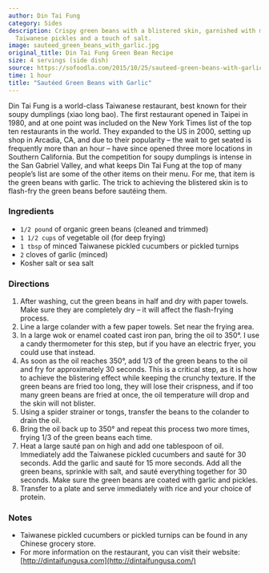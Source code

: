 ```yaml
---
author: Din Tai Fung
category: Sides
description: Crispy green beans with a blistered skin, garnished with minced garlic,
  Taiwanese pickles and a touch of salt.
image: sauteed_green_beans_with_garlic.jpg
original_title: Din Tai Fung Green Bean Recipe
size: 4 servings (side dish)
source: https://sofoodla.com/2015/10/25/sauteed-green-beans-with-garlic/
time: 1 hour
title: "Sautéed Green Beans with Garlic"
---
```


Din Tai Fung is a world-class Taiwanese restaurant, best known for their soupy dumplings (xiao long bao). The first restaurant opened in Taipei in 1980, and at one point was included on the New York Times list of the top ten restaurants in the world. They expanded to the US in 2000, setting up shop in Arcadia, CA, and due to their popularity – the wait to get seated is frequently more than an hour – have since opened three more locations in Southern California. But the competition for soupy dumplings is intense in the San Gabriel Valley, and what keeps Din Tai Fung at the top of many people’s list are some of the other items on their menu. For me, that item is the green beans with garlic. The trick to achieving the blistered skin is to flash-fry the green beans before sautéing them.

### Ingredients

* `1/2 pound` of organic green beans (cleaned and trimmed)
* `1 1/2 cups` of vegetable oil (for deep frying)
* `1 tbsp` of minced Taiwanese pickled cucumbers or pickled turnips
* `2` cloves of garlic (minced)
* Kosher salt or sea salt

### Directions

1. After washing, cut the green beans in half and dry with paper towels. Make sure they are completely dry – it will affect the flash-frying process.
2. Line a large colander with a few paper towels. Set near the frying area.
3. In a large wok or enamel coated cast iron pan, bring the oil to 350°. I use a candy thermometer for this step, but if you have an electric fryer, you could use that instead.
4. As soon as the oil reaches 350°, add 1/3 of the green beans to the oil and fry for approximately 30 seconds. This is a critical step, as it is how to achieve the blistering effect while keeping the crunchy texture. If the green beans are fried too long, they will lose their crispness, and if too many green beans are fried at once, the oil temperature will drop and the skin will not blister.
5. Using a spider strainer or tongs, transfer the beans to the colander to drain the oil.
6. Bring the oil back up to 350° and repeat this process two more times, frying 1/3 of the green beans each time.
7. Heat a large sauté pan on high and add one tablespoon of oil. Immediately add the Taiwanese pickled cucumbers and sauté for 30 seconds. Add the garlic and sauté for 15 more seconds. Add all the green beans, sprinkle with salt, and sauté everything together for 30 seconds. Make sure the green beans are coated with garlic and pickles.
8. Transfer to a plate and serve immediately with rice and your choice of protein.

### Notes

* Taiwanese pickled cucumbers or pickled turnips can be found in any Chinese grocery store.
* For more information on the restaurant, you can visit their website: [http://dintaifungusa.com](http://dintaifungusa.com/)